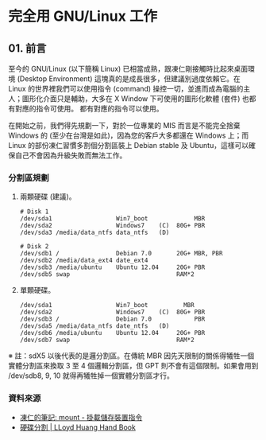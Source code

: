 # 完全用 GNU/Linux 工作

## 01. 前言

至今的 GNU/Linux (以下簡稱 Linux) 已相當成熟，跟凍仁剛接觸時比起來桌面環境 (Desktop Environment) 這塊真的是成長很多，但建議別過度依賴它。在 Linux 的世界裡我們可以使用指令 (command) 操控一切，並進而成為電腦的主人；圖形化介面只是輔助，大多在 X Window 下可使用的圖形化軟體 (套件) 也都有對應的指令可使用。
都有對應的指令可以使用。

在開始之前，我們得先規劃一下，對於一位專業的 MIS 而言是不能完全捨棄 Windows 的 (至少在台灣是如此)，因為您的客戶大多都還在 Windows 上；而 Linux 的部份凍仁習慣多割個分割區裝上 Debian stable 及 Ubuntu，這樣可以確保自己不會因為升級失敗而無法工作。

### 分割區規劃

1. 兩顆硬碟 (建議)。

	   # Disk 1
	   /dev/sda1                  Win7_boot             MBR
	   /dev/sda2	              Windows7    (C)  80G+ PBR
	   /dev/sda3 /media/data_ntfs data_ntfs   (D)	
	
	   # Disk 2
	   /dev/sdb1 /                Debian 7.0	   20G+ MBR, PBR
	   /dev/sdb2 /media/data_ext4 date_ext4
	   /dev/sdb3 /media/ubuntu    Ubuntu 12.04     20G+ PBR
	   /dev/sdb5 swap                              RAM*2

2. 單顆硬碟。

	   /dev/sda1                  Win7_boot			 MBR
	   /dev/sda2				  Windows7    (C)  80G+ PBR
	   /dev/sdb3 /                Debian 7.0		    PBR
	   /dev/sda5 /media/data_ntfs date_ntfs   (D)
	   /dev/sdb6 /media/ubuntu    Ubuntu 12.04     20G+ PBR
	   /dev/sdb7 swap                              RAM*2

※ 註：sdX5 以後代表的是邏分割區。在傳統 MBR 因先天限制的關係得犧牲一個實體分割區來換取 3 至 4 個邏輯分割區，但 GPT 則不會有這個限制。如果會用到 /dev/sdb8, 9, 10 就得再犧牲掉一個實體分割區才行。

### 資料來源

- [凍仁的筆記: mount - 掛載儲存裝置指令](http://note.drx.tw/2008/02/ubuntu-mount.html)
- [硬碟分割 | LLoyd Huang Hand Book](http://kalug.linux.org.tw/~lloyd/LLoyd_Hand_Book/book/hdisk-partition.html)

